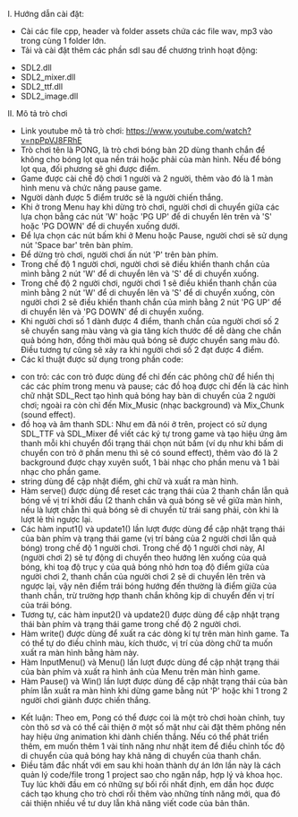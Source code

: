 I. Hướng dẫn cài đặt:
- Cài các file cpp, header và folder assets chứa các file wav, mp3 vào trong cùng 1 folder lớn.
- Tải và cài đặt thêm các phần sdl sau để chương trình hoạt động:
+ SDL2.dll
+ SDL2_mixer.dll
+ SDL2_ttf.dll
+ SDL2_image.dll

II. Mô tả trò chơi
- Link youtube mô tả trò chơi: https://www.youtube.com/watch?v=npPpVJ8FRhE
- Trò chơi tên là PONG, là trò chơi bóng bàn 2D dùng thanh chắn để không cho bóng lọt qua nền trái hoặc phải của màn hình. Nếu để bóng lọt qua, đối phương sẽ ghi được điểm.
- Game được cài chế độ chơi 1 người và 2 người, thêm vào đó là 1 màn hình menu và chức năng pause game.
- Người dành được 5 điểm trước sẽ là người chiến thắng.
- Khi ở trong Menu hay khi dừng trò chơi, người chơi di chuyển giữa các lựa chọn bằng các nút 'W' hoặc 'PG UP' để di chuyển lên trên và 'S' hoặc 'PG DOWN' để di chuyển xuống dưới.
- Để lựa chọn các nút bấm khi ở Menu hoặc Pause, người chơi sẽ sử dụng nút 'Space bar' trên bàn phím.
- Để dừng trò chơi, người chơi ấn nút 'P' trên bàn phím. 
- Trong chế độ 1 người chơi, người chơi sẽ điều khiển thanh chắn của mình bằng 2 nút 'W' để di chuyển lên và 'S' để di chuyển xuống.
- Trong chế độ 2 người chơi, người chơi 1 sẽ điều khiển thanh chắn của mình bằng 2 nút 'W' để di chuyển lên và 'S' để di chuyển xuống, còn người chơi 2 sẽ điều khiển thanh chắn của mình bằng 2 nút 'PG UP' để di chuyển lên và 'PG DOWN' để di chuyển xuống.
- Khi người chơi số 1 dành được 4 điểm, thanh chắn của người chơi số 2 sẽ chuyển sang màu vàng và gia tăng kích thước để dễ dàng che chắn quả bóng hơn, đồng thời màu quả bóng sẽ được chuyển sang màu đỏ. Điều tương tự cũng sẽ xảy ra khi người chơi số 2 đạt được 4 điểm.
- Các kĩ thuật được sử dụng trong phần code: 
+ con trỏ: các con trỏ được dùng để chỉ đến các phông chữ để hiển thị các các phím trong menu và pause; các đồ hoạ được chỉ đến là các hình chữ nhật SDL_Rect tạo hình quả bóng hay bàn di chuyển của 2 người chơi; ngoài ra còn chỉ đến Mix_Music (nhạc background) và Mix_Chunk (sound effect).
+ đồ hoạ và âm thanh SDL: Như em đã nói ở trên, project có sử dụng SDL_TTF và SDL_Mixer để viết các ký tự trong game và tạo hiệu ứng âm thanh mỗi khi chuyển đổi trạng thái chọn nút bấm (ví dụ như khi bấm di chuyển con trỏ ở phần menu thì sẽ có sound effect), thêm vào đó là 2 background được chạy xuyên suốt, 1 bài nhạc cho phần menu và 1 bài nhạc cho phần game. 
+ string dùng để cập nhật điểm, ghi chữ và xuất ra màn hình.
+ Hàm serve() được dùng để reset các trạng thái của 2 thanh chắn lẫn quả bóng về vị trí khởi đầu (2 thanh chắn và quả bóng sẽ về giữa màn hình, nếu là lượt chẵn thì quả bóng sẽ di chuyển từ trái sang phải, còn khi là lượt lẻ thì ngược lại. 
+ Các hàm input1() và update1() lần lượt được dùng để cập nhật trạng thái của bàn phím và trạng thái game (vị trí bảng của 2 người chơi lẫn quả bóng) trong chế độ 1 người chơi. Trong chế độ 1 người chơi này, AI (người chơi 2) sẽ tự động di chuyển theo hướng lên xuống của quả bóng, khi toạ độ trục y của quả bóng nhỏ hơn toạ độ điểm giữa của người chơi 2, thanh chắn của người chơi 2 sẽ di chuyển lên trên và ngược lại, vậy nên điểm trái bóng hướng đến thường là điểm giữa của thanh chắn, trừ trường hợp thanh chắn không kịp di chuyển đến vị trí của trái bóng.
+ Tương tự, các hàm input2() và update2() được dùng để cập nhật trạng thái bàn phím và trạng thái game trong chế độ 2 người chơi.
+ Hàm write() được dùng để xuất ra các dòng kí tự trên màn hình game. Ta có thể tự do điều chỉnh màu, kích thước, vị trí của dòng chữ ta muốn xuất ra màn hình bằng hàm này. 
+ Hàm InputMenu() và Menu() lần lượt được dùng để cập nhật trạng thái của bàn phím và xuất ra hình ảnh của Menu trên màn hình game.
+ Hàm Pause() và Win() lần lượt được dùng để cập nhật trạng thái của bàn phím lẫn xuất ra màn hình khi dừng game bằng nút 'P' hoặc khi 1 trong 2 người chơi giành được chiến thắng. 
- Kết luận: Theo em, Pong có thể được coi là một trò chơi hoàn chỉnh, tuy còn thô sơ và có thể cải thiện ở một số mặt như cài đặt thêm phông nền hay hiệu ứng animation khi dành chiến thắng. Nếu có thể phát triển thêm, em muốn thêm 1 vài tính năng như nhặt item để điều chỉnh tốc độ di chuyển của quả bóng hay khả năng di chuyển của thanh chắn. 
- Điều tâm đắc nhất với em sau khi hoàn thành dự án lớn lần này là cách quản lý code/file trong 1 project sao cho ngăn nắp, hợp lý và khoa học. Tuy lúc khởi đầu em có những sự bối rối nhất định, em dần học được cách tạo khung cho trò chơi rồi thêm vào những tính năng mới, qua đó cải thiện nhiều về tư duy lẫn khả năng viết code của bản thân. 
